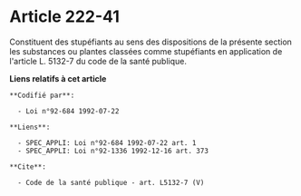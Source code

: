 # Article 222-41

Constituent des stupéfiants au sens des dispositions de la présente section les substances ou plantes classées comme
stupéfiants en application de l'article L. 5132-7 du code de la santé publique.

**Liens relatifs à cet article**

	**Codifié par**:

	  - Loi n°92-684 1992-07-22

	**Liens**:

	  - SPEC_APPLI: Loi n°92-684 1992-07-22 art. 1
	  - SPEC_APPLI: Loi n°92-1336 1992-12-16 art. 373

	**Cite**:

	  - Code de la santé publique - art. L5132-7 (V)
